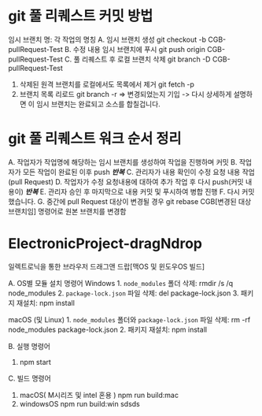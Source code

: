 # git 풀 리퀘스트 커밋 방법
임시 브랜치 명: 각 작업의 명칭
A. 임시 브랜치 생성
   git checkout -b CGB-pullRequest-Test
B. 수정 내용 임시 브랜치에 푸시
   git push origin CGB-pullRequest-Test
C. 풀 리퀘스트 후
   로컬 브랜치 삭제
   git branch -D CGB-pullRequest-Test
   1. 삭제된 원격 브랜치를 로컬에서도 목록에서 제거
      git fetch -p
   2. 브랜치 목록 리로드
      git branch -r
=> 변경되었는지 기입 -> 다시 상세하게 설명하면 이 임시 브랜치는 완료되고 소스를 합칠겁니다.

# git 풀 리퀘스트 워크 순서 정리
A. 작업자가 작업명에 해당하는 임시 브랜치를 생성하여 작업을 진행하며 커밋
B. 작업자가 모든 작업이 완료된 이후 push
            ***반복***
C. 관리자가 내용 확인이 수정 요청 내용 작업(pull Request)
D. 작업자가 수정 요청내용에 대하여 추가 작업 후 다시 push(커밋 내용이)
            ***반복***
E. 관리자 승인 후 마지막으로 내용 커밋 및 푸시하여 병합 진행
F. 다시 커밋했습니다.
G. 중간에 pull Request 대상이 변경될 경우 git rebase CGB[변경된 대상 브랜치임] 명령어로 원본 브랜치를 변경함


# ElectronicProject-dragNdrop
일렉트로닉을 통한 브라우저 드래그앤 드랍[맥OS 및 윈도우OS 빌드]

A. OS별 모듈 설치 명령어
   Windows
      1. `node_modules` 폴더 삭제:
         rmdir /s /q node_modules
      2. `package-lock.json` 파일 삭제:
         del package-lock.json
      3. 패키지 재설치:
         npm install

   macOS (및 Linux)
      1. `node_modules` 폴더와 `package-lock.json` 파일 삭제:
         rm -rf node_modules package-lock.json
      2. 패키지 재설치:
         npm install

B. 실행 명령어
   1. npm start

C. 빌드 명령어
   1. macOS( M시리즈 및 intel 혼용 )
      npm run build:mac
   2. windowsOS
      npm run build:win sdsds